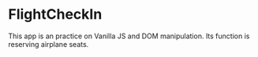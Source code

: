 # FlightCheckIn
This app is an practice on Vanilla JS and DOM manipulation. Its function is reserving airplane seats.
